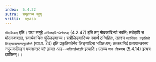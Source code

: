 ```yaml
---
index:  5.4.22
sutra:  समूहवच्च बहुषु
vritti:  nyasa
---
```


`मौदकिकम्` इति। यथा समूहे `अचित्तहस्तिधेनोष्ठक्` (4.2.47) इति ठग् मोदकादिभ्यो भवति; तथेहापि च मोदकशब्दात्, स्वार्थवाचिनः पुंल्लिङ्गाच्च। स्त्रीलिङ्गादिभ्यः स्वार्थे ठग्विहितः, ततश्च `स्वार्थिकाः प्रकृतितो लिङ्गवचनान्यनुवर्त्तन्ते` (व्या.प. 74) इति प्रकृतिगतेनैव लिङ्गादिना भवितध्यम्; तत्कथमिदं प्रत्ययान्तरस्य नपुंसकलिङ्गं वचनान्तरं च? इत्यत आह--`अतिवर्त्तन्तेऽपि` इत्यादि। एतच्च `णचः स्त्रियाम्` (5.4.14) इत्यत्र ज्ञापितम्।।

